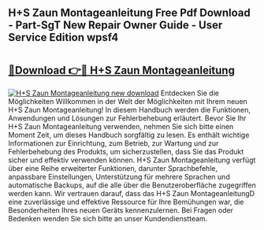 ## H+S Zaun Montageanleitung Free Pdf Download - Part-SgT New Repair Owner Guide - User Service Edition wpsf4

# <h2><a href="http://df6iby.blite.top/?on=H%2bS+Zaun+Montageanleitung">🔗Download 👉🔴 H+S Zaun Montageanleitung</a></h2>

[![H+S Zaun Montageanleitung new download](https://i.imgur.com/lujVjoI.png)](http://df6iby.blite.top/?on=H%2bS+Zaun+Montageanleitung)
Entdecken Sie die Möglichkeiten Willkommen in der Welt der Möglichkeiten mit Ihrem neuen H+S Zaun Montageanleitung! In diesem Handbuch werden die Funktionen, Anwendungen und Lösungen zur Fehlerbehebung erläutert. Bevor Sie Ihr H+S Zaun Montageanleitung verwenden, nehmen Sie sich bitte einen Moment Zeit, um dieses Handbuch sorgfältig zu lesen. Es enthält wichtige Informationen zur Einrichtung, zum Betrieb, zur Wartung und zur Fehlerbehebung des Produkts, um sicherzustellen, dass Sie das Produkt sicher und effektiv verwenden können. H+S Zaun Montageanleitung verfügt über eine Reihe erweiterter Funktionen, darunter Sprachbefehle, anpassbare Einstellungen, Unterstützung für mehrere Sprachen und automatische Backups, auf die alle über die Benutzeroberfläche zugegriffen werden kann. Wir vertrauen darauf, dass das H+S Zaun MontageanleitungD eine zuverlässige und effektive Ressource für Ihre Bemühungen war, die Besonderheiten Ihres neuen Geräts kennenzulernen. Bei Fragen oder Bedenken wenden Sie sich bitte an unser Kundendienstteam.
